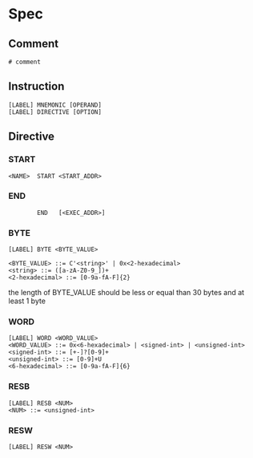 # Spec
## Comment

```
# comment
```

## Instruction
```
[LABEL] MNEMONIC [OPERAND]
[LABEL] DIRECTIVE [OPTION]
```

## Directive
### START
```
<NAME>  START <START_ADDR>
```

### END
```
        END   [<EXEC_ADDR>]
```

### BYTE
```bnf
[LABEL] BYTE <BYTE_VALUE>

<BYTE_VALUE> ::= C'<string>' | 0x<2-hexadecimal>
<string> ::= ([a-zA-Z0-9_])+
<2-hexadecimal> ::= [0-9a-fA-F]{2}
```

the length of BYTE_VALUE should be less or equal than 30 bytes and at least 1 byte 

### WORD
```bnf
[LABEL] WORD <WORD_VALUE>
<WORD_VALUE> ::= 0x<6-hexadecimal> | <signed-int> | <unsigned-int> 
<signed-int> ::= [+-]?[0-9]+
<unsigned-int> ::= [0-9]+U
<6-hexadecimal> ::= [0-9a-fA-F]{6}
```

### RESB
```bnf
[LABEL] RESB <NUM>
<NUM> ::= <unsigned-int>
```
### RESW
```bnf
[LABEL] RESW <NUM>